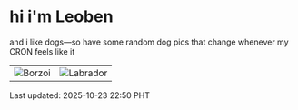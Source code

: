 # hi i'm Leoben

and i like dogs—so have some random dog pics that change whenever my CRON feels like it

|  |  |
|--------|----------|
| ![Borzoi](https://random-dog-vercel.vercel.app/api/random-borzoi?v=1761231011) | ![Labrador](https://random-dog-vercel.vercel.app/api/random-labrador?v=1761231011) |

Last updated: 2025-10-23 22:50 PHT

